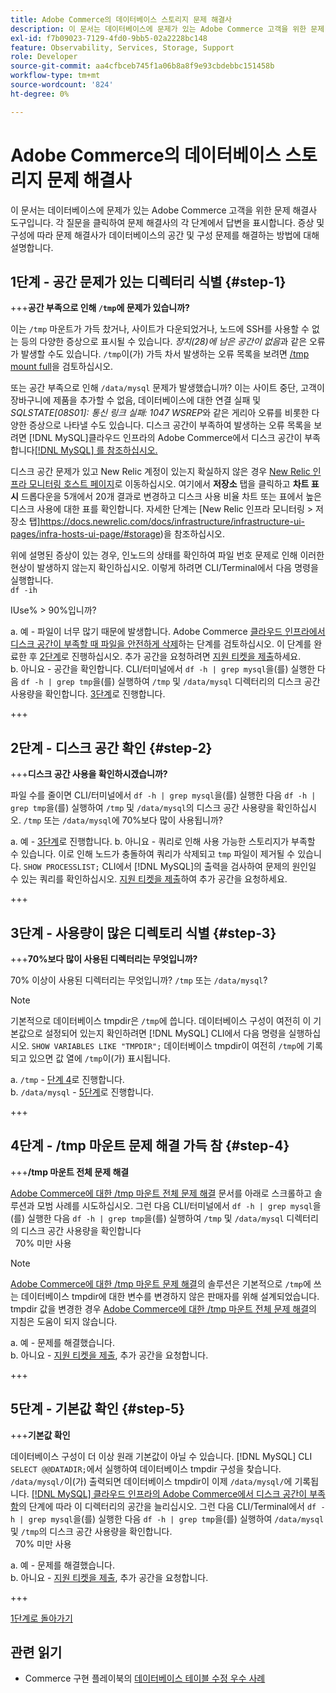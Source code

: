 ```yaml
---
title: Adobe Commerce의 데이터베이스 스토리지 문제 해결사
description: 이 문서는 데이터베이스에 문제가 있는 Adobe Commerce 고객을 위한 문제 해결사 도구입니다. 각 질문을 클릭하여 문제 해결사의 각 단계에서 답변을 표시합니다. 증상 및 구성에 따라 문제 해결사가 데이터베이스의 공간 및 구성 문제를 해결하는 방법에 대해 설명합니다.
exl-id: f7b09023-7129-4fd0-9bb5-02a2228bc148
feature: Observability, Services, Storage, Support
role: Developer
source-git-commit: aa4cfbceb745f1a06b8a8f9e93cbdebbc151458b
workflow-type: tm+mt
source-wordcount: '824'
ht-degree: 0%

---
```


# Adobe Commerce의 데이터베이스 스토리지 문제 해결사

이 문서는 데이터베이스에 문제가 있는 Adobe Commerce 고객을 위한 문제 해결사 도구입니다. 각 질문을 클릭하여 문제 해결사의 각 단계에서 답변을 표시합니다. 증상 및 구성에 따라 문제 해결사가 데이터베이스의 공간 및 구성 문제를 해결하는 방법에 대해 설명합니다.

## 1단계 - 공간 문제가 있는 디렉터리 식별 {#step-1}

+++**공간 부족으로 인해 `/tmp`에 문제가 있습니까?**

이는 `/tmp` 마운트가 가득 찼거나, 사이트가 다운되었거나, 노드에 SSH를 사용할 수 없는 등의 다양한 증상으로 표시될 수 있습니다. _장치(28)에 남은 공간이 없음_&#x200B;과 같은 오류가 발생할 수도 있습니다. `/tmp`이(가) 가득 차서 발생하는 오류 목록을 보려면 [/tmp mount full](/help/troubleshooting/miscellaneous/tmp-mount-full.md)을 검토하십시오.

또는 공간 부족으로 인해 `/data/mysql` 문제가 발생했습니까? 이는 사이트 중단, 고객이 장바구니에 제품을 추가할 수 없음, 데이터베이스에 대한 연결 실패 및 _SQLSTATE\[08S01\]: 통신 링크 실패: 1047 WSREP_&#x200B;와 같은 게리아 오류를 비롯한 다양한 증상으로 나타낼 수도 있습니다. 디스크 공간이 부족하여 발생하는 오류 목록을 보려면 [!DNL MySQL]클라우드 인프라의 Adobe Commerce에서 디스크 공간이 부족합니다[[!DNL MySQL] 를 참조하십시오.](https://experienceleague.adobe.com/en/docs/experience-cloud-kcs/kbarticles/ka-27806)

디스크 공간 문제가 있고 New Relic 계정이 있는지 확실하지 않은 경우 [New Relic 인프라 모니터링 호스트 페이지](https://docs.newrelic.com/docs/infrastructure/infrastructure-ui-pages/infra-hosts-ui-page/)로 이동하십시오. 여기에서 **저장소** 탭을 클릭하고 **차트 표시** 드롭다운을 5개에서 20개 결과로 변경하고 디스크 사용 비율 차트 또는 표에서 높은 디스크 사용에 대한 표를 확인합니다. 자세한 단계는 [New Relic 인프라 모니터링 > 저장소 탭]https://docs.newrelic.com/docs/infrastructure/infrastructure-ui-pages/infra-hosts-ui-page/#storage)을 참조하십시오.

위에 설명된 증상이 있는 경우, 인노드의 상태를 확인하여 파일 번호 문제로 인해 이러한 현상이 발생하지 않는지 확인하십시오. 이렇게 하려면 CLI/Terminal에서 다음 명령을 실행합니다.\
`df -ih`

IUse% > 90%입니까?

a. 예 - 파일이 너무 많기 때문에 발생합니다. Adobe Commerce [클라우드 인프라에서 디스크 공간이 부족할 때 파일을 안전하게 삭제](https://experienceleague.adobe.com/en/docs/experience-cloud-kcs/kbarticles/ka-26889)하는 단계를 검토하십시오. 이 단계를 완료한 후 [2단계](#step-2)로 진행하십시오. 추가 공간을 요청하려면 [지원 티켓을 제출](/help/help-center-guide/help-center/magento-help-center-user-guide.md#submit-ticket)하세요.\
b. 아니요 - 공간을 확인합니다. CLI/터미널에서 `df -h | grep mysql`을(를) 실행한 다음 `df -h | grep tmp`을(를) 실행하여 `/tmp` 및 `/data/mysql` 디렉터리의 디스크 공간 사용량을 확인합니다. [3단계](#step-3)로 진행합니다.

+++

## 2단계 - 디스크 공간 확인 {#step-2}

+++**디스크 공간 사용을 확인하시겠습니까?**

파일 수를 줄이면 CLI/터미널에서 `df -h | grep mysql`을(를) 실행한 다음 `df -h | grep tmp`을(를) 실행하여 `/tmp` 및 `/data/mysql`의 디스크 공간 사용량을 확인하십시오. `/tmp` 또는 `/data/mysql`에 70%보다 많이 사용됩니까?

a. 예 - [3단계](#step-3)로 진행합니다.
b. 아니요 - 쿼리로 인해 사용 가능한 스토리지가 부족할 수 있습니다. 이로 인해 노드가 충돌하여 쿼리가 삭제되고 `tmp` 파일이 제거될 수 있습니다. `SHOW PROCESSLIST;` CLI에서 [!DNL MySQL]의 출력을 검사하여 문제의 원인일 수 있는 쿼리를 확인하십시오. [지원 티켓을 제출](/help/help-center-guide/help-center/magento-help-center-user-guide.md#submit-ticket)하여 추가 공간을 요청하세요.

+++

## 3단계 - 사용량이 많은 디렉토리 식별 {#step-3}

+++**70%보다 많이 사용된 디렉터리는 무엇입니까?**

70% 이상이 사용된 디렉터리는 무엇입니까? `/tmp` 또는 `/data/mysql`?

>[!NOTE]
>
>기본적으로 데이터베이스 tmpdir은 `/tmp`에 씁니다. 데이터베이스 구성이 여전히 이 기본값으로 설정되어 있는지 확인하려면 [!DNL MySQL] CLI에서 다음 명령을 실행하십시오. `SHOW VARIABLES LIKE "TMPDIR";` 데이터베이스 tmpdir이 여전히 `/tmp`에 기록되고 있으면 값 열에 `/tmp`이(가) 표시됩니다.

a. `/tmp` - [단계 4](#step-4)로 진행합니다. \
b. `/data/mysql` - [5단계](#step-5)로 진행합니다.

+++

## 4단계 - /tmp 마운트 문제 해결 가득 참 {#step-4}

+++**/tmp 마운트 전체 문제 해결**

[Adobe Commerce에 대한 /tmp 마운트 전체 문제 해결](/help/troubleshooting/miscellaneous/tmp-mount-full.md) 문서를 아래로 스크롤하고 솔루션과 모범 사례를 시도하십시오. 그런 다음 CLI/터미널에서 `df -h | grep mysql`을(를) 실행한 다음 `df -h | grep tmp`을(를) 실행하여 `/tmp` 및 `/data/mysql` 디렉터리의 디스크 공간 사용량을 확인합니다\
  70% 미만 사용

>[!NOTE]
>
>[Adobe Commerce에 대한 /tmp 마운트 문제 해결](/help/troubleshooting/miscellaneous/tmp-mount-full.md)의 솔루션은 기본적으로 `/tmp`에 쓰는 데이터베이스 tmpdir에 대한 변수를 변경하지 않은 판매자를 위해 설계되었습니다. tmpdir 값을 변경한 경우 [Adobe Commerce에 대한 /tmp 마운트 전체 문제 해결](/help/troubleshooting/miscellaneous/tmp-mount-full.md)의 지침은 도움이 되지 않습니다.

a. 예 - 문제를 해결했습니다. \
b. 아니요 - [지원 티켓을 제출](/help/help-center-guide/help-center/magento-help-center-user-guide.md#submit-ticket), 추가 공간을 요청합니다.

+++

## 5단계 - 기본값 확인 {#step-5}

+++**기본값 확인**

데이터베이스 구성이 더 이상 원래 기본값이 아닐 수 있습니다. [!DNL MySQL] CLI `SELECT @@DATADIR;`에서 실행하여 데이터베이스 tmpdir 구성을 찾습니다. `/data/mysql/`이(가) 출력되면 데이터베이스 tmpdir이 이제 `/data/mysql/`에 기록됩니다. [[!DNL MySQL] 클라우드 인프라의 Adobe Commerce에서 디스크 공간이 부족함](https://experienceleague.adobe.com/en/docs/experience-cloud-kcs/kbarticles/ka-27806)의 단계에 따라 이 디렉터리의 공간을 늘리십시오. 그런 다음 CLI/Terminal에서 `df -h | grep mysql`을(를) 실행한 다음 `df -h | grep tmp`을(를) 실행하여 `/data/mysql` 및 `/tmp`의 디스크 공간 사용량을 확인합니다.\
  70% 미만 사용

a. 예 - 문제를 해결했습니다. \
b. 아니요 - [지원 티켓을 제출](/help/help-center-guide/help-center/magento-help-center-user-guide.md#submit-ticket), 추가 공간을 요청합니다.

+++

[1단계로 돌아가기](#step-1)

## 관련 읽기

* Commerce 구현 플레이북의 [데이터베이스 테이블 수정 우수 사례](https://experienceleague.adobe.com/en/docs/commerce-operations/implementation-playbook/best-practices/development/modifying-core-and-third-party-tables#why-adobe-recommends-avoiding-modifications)
